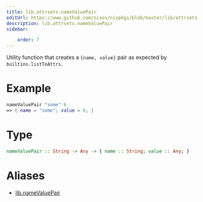 ```yaml
---
title: lib.attrsets.nameValuePair
editUrl: https://www.github.com/nixos/nixpkgs/blob/master/lib/attrsets.nix#L603C5
description: lib.attrsets.nameValuePair
sidebar:

    order: 7
---
```


Utility function that creates a `{name, value}` pair as expected by `builtins.listToAttrs`.

# Example

```nix
nameValuePair "some" 6
=> { name = "some"; value = 6; }
```

# Type

```haskell
nameValuePair :: String -> Any -> { name :: String; value :: Any; }
```


# Aliases

- [lib.nameValuePair](./reference/lib/lib-nameValuePair)


